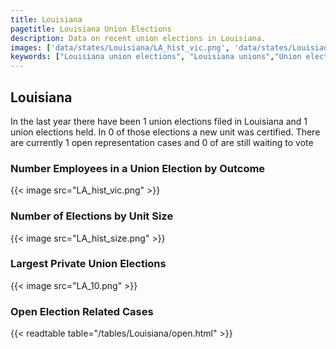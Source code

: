 ```yaml
---
title: Louisiana
pagetitle: Louisiana Union Elections
description: Data on recent union elections in Louisiana.
images: ['data/states/Louisiana/LA_hist_vic.png', 'data/states/Louisiana/LA_hist_size.png', 'data/states/Louisiana/LA_10.png']
keywords: ["Louisiana union elections", "Louisiana unions","Union elections"]
---
```

##  Louisiana

In the last year there have been 1 union elections filed in Louisiana and 1 union elections held. In 0 of those elections a new unit was certified. There are currently 1 open representation cases and 0 of are still waiting to vote

### Number Employees in a Union Election by Outcome
{{< image src="LA_hist_vic.png" >}}

### Number of Elections by Unit Size
{{< image src="LA_hist_size.png" >}}

### Largest Private Union Elections
{{< image src="LA_10.png" >}}

### Open Election Related Cases
{{< readtable table="/tables/Louisiana/open.html" >}}

